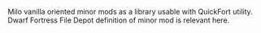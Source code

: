 Milo vanilla oriented minor mods as a library usable with QuickFort utility.
Dwarf Fortress File Depot definition of minor mod is relevant here.
